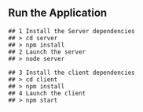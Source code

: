 ## Run the  Application

    ## 1 Install the Server dependencies 
    ## > cd server
    ## > npm install
    ## 2 Launch the server
    ## > node server

    ## 3 Install the client dependencies 
    ## > cd client
    ## > npm install
    ## 4 Launch the client
    ## > npm start
